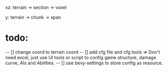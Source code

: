 xz: terrain -> section -> voxel

y: terrain -> chunk -> span


# todo:

 -- [] change coord to terrain coord
 -- [] add cfg file and cfg tools  => Don't need excel, just use UI tools or script to config game structure, damage curve, AIs and Abilities.
 -- [] use bevy-settings to store config as resource.

  
